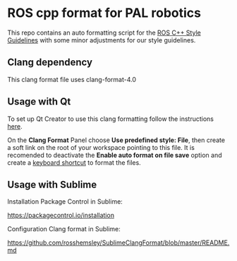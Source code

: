 # ROS cpp format for PAL robotics

This repo contains an auto formatting script for the [ROS C++ Style Guidelines](http://wiki.ros.org/CppStyleGuide) with some
minor adjustments for our style guidelines.

## Clang dependency

This clang format file uses clang-format-4.0

## Usage with Qt

To set up Qt Creator to use this clang formatting follow the instructions [here](http://doc.qt.io/qtcreator/creator-beautifier.html).

On the **Clang Format** Panel choose **Use predefined style: File**, then create a soft link on the root of your workspace pointing to this
file. It is recomended to deactivate the **Enable auto format on file save** option and create a [keyboard shortcut](http://doc.qt.io/qtcreator/creator-keyboard-shortcuts.html)
to format the files.


## Usage with Sublime
Installation Package Control in Sublime:

https://packagecontrol.io/installation

Configuration Clang format in Sublime:

https://github.com/rosshemsley/SublimeClangFormat/blob/master/README.md
